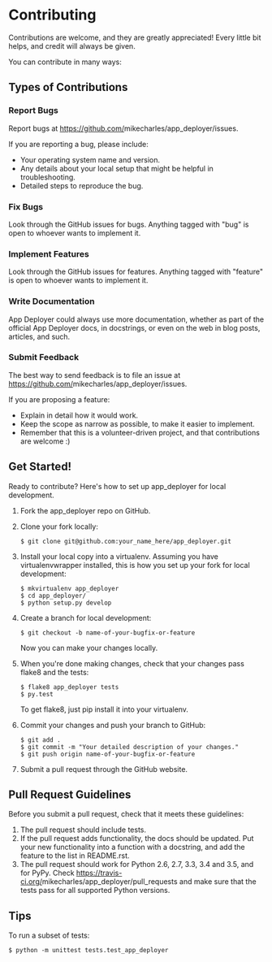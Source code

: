 Contributing
============

Contributions are welcome, and they are greatly appreciated! Every little bit helps, and credit will always be given.

You can contribute in many ways:

Types of Contributions
----------------------

### Report Bugs

Report bugs at <https://github.com/>mikecharles/app_deployer/issues.

If you are reporting a bug, please include:

- Your operating system name and version.
- Any details about your local setup that might be helpful in troubleshooting.
- Detailed steps to reproduce the bug.

### Fix Bugs

Look through the GitHub issues for bugs. Anything tagged with "bug" is
open to whoever wants to implement it.

### Implement Features

Look through the GitHub issues for features. Anything tagged with
"feature" is open to whoever wants to implement it.

### Write Documentation

App Deployer could always use more documentation, whether as part of the official App Deployer docs, in docstrings, or even on the web in blog posts, articles, and such.

### Submit Feedback

The best way to send feedback is to file an issue at <https://github.com/>mikecharles/app_deployer/issues.

If you are proposing a feature:

- Explain in detail how it would work.
- Keep the scope as narrow as possible, to make it easier to implement.
- Remember that this is a volunteer-driven project, and that contributions are welcome :)

Get Started!
------------

Ready to contribute? Here's how to set up app_deployer for local development.

1.  Fork the app_deployer repo on GitHub.
2.  Clone your fork locally:

        $ git clone git@github.com:your_name_here/app_deployer.git

3.  Install your local copy into a virtualenv. Assuming you have virtualenvwrapper installed, this is how you set up your fork for local development:

        $ mkvirtualenv app_deployer
        $ cd app_deployer/
        $ python setup.py develop

4.  Create a branch for local development:

        $ git checkout -b name-of-your-bugfix-or-feature

    Now you can make your changes locally.

5.  When you're done making changes, check that your changes pass flake8 and the tests:

        $ flake8 app_deployer tests
        $ py.test

    To get flake8, just pip install it into your virtualenv.

6.  Commit your changes and push your branch to GitHub:

        $ git add .
        $ git commit -m "Your detailed description of your changes."
        $ git push origin name-of-your-bugfix-or-feature

7.  Submit a pull request through the GitHub website.

Pull Request Guidelines
-----------------------

Before you submit a pull request, check that it meets these guidelines:

1. The pull request should include tests.
2. If the pull request adds functionality, the docs should be updated. Put your new functionality into a function with a docstring, and add the feature to the list in README.rst.
3. The pull request should work for Python 2.6, 2.7, 3.3, 3.4 and 3.5, and for PyPy. Check <https://travis-ci.org/>mikecharles/app_deployer/pull_requests and make sure that the tests pass for all supported Python versions.

Tips
----

To run a subset of tests:

    $ python -m unittest tests.test_app_deployer
